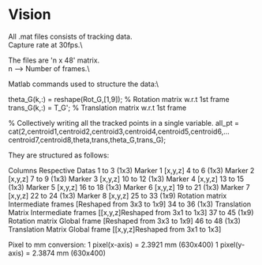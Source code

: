 # Vision
All .mat files consists of tracking data.\
Capture rate at 30fps.\

The files are 'n x 48' matrix.\
n --> Number of frames.\

Matlab commands used to structure the data:\

theta_G(k,:) = reshape(Rot_G,[1,9]);   % Rotation matrix w.r.t 1st frame
trans_G(k,:) = T_G';                   % Translation matrix w.r.t 1st frame

% Collectively writing all the tracked points in a single variable.
all_pt = cat(2,centroid1,centroid2,centroid3,centroid4,centroid5,centroid6,...
             centroid7,centroid8,theta,trans,theta_G,trans_G);

They are structured as follows:

Columns             Respective Datas
1  to 3  (1x3)      Marker 1 [x,y,z]
4  to 6  (1x3)      Marker 2 [x,y,z]
7  to 9  (1x3)      Marker 3 [x,y,z]
10 to 12 (1x3)      Marker 4 [x,y,z]
13 to 15 (1x3)      Marker 5 [x,y,z]
16 to 18 (1x3)      Marker 6 [x,y,z]
19 to 21 (1x3)      Marker 7 [x,y,z]
22 to 24 (1x3)      Marker 8 [x,y,z]
25 to 33 (1x9)      Rotation matrix Intermediate frames [Reshaped from 3x3 to 1x9]
34 to 36 (1x3)      Translation Matrix Intermediate frames [[x,y,z]Reshaped from 3x1 to 1x3] 
37 to 45 (1x9)      Rotation matrix Global frame [Reshaped from 3x3 to 1x9]
46 to 48 (1x3)      Translation Matrix Global frame [[x,y,z]Reshaped from 3x1 to 1x3]

Pixel to mm conversion: 
1 pixel(x-axis) = 2.3921 mm  (630x400)
1 pixel(y-axis) = 2.3874 mm  (630x400)






